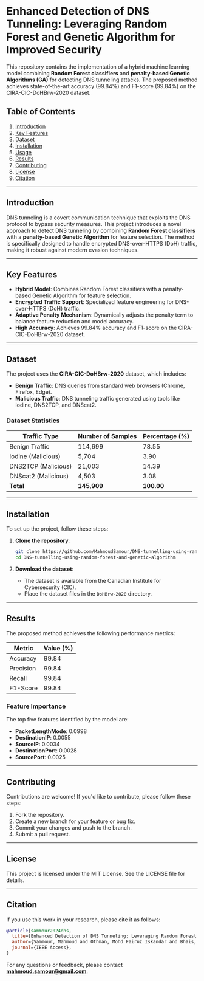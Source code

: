 # Enhanced Detection of DNS Tunneling: Leveraging Random Forest and Genetic Algorithm for Improved Security

This repository contains the implementation of a hybrid machine learning model combining **Random Forest classifiers** and **penalty-based Genetic Algorithms (GA)** for detecting DNS tunneling attacks. The proposed method achieves state-of-the-art accuracy (99.84%) and F1-score (99.84%) on the CIRA-CIC-DoHBrw-2020 dataset.

## Table of Contents
1. [Introduction](#introduction)
2. [Key Features](#key-features)
3. [Dataset](#dataset)
4. [Installation](#installation)
5. [Usage](#usage)
6. [Results](#results)
7. [Contributing](#contributing)
8. [License](#license)
9. [Citation](#citation)

---

## Introduction
DNS tunneling is a covert communication technique that exploits the DNS protocol to bypass security measures. This project introduces a novel approach to detect DNS tunneling by combining **Random Forest classifiers** with a **penalty-based Genetic Algorithm** for feature selection. The method is specifically designed to handle encrypted DNS-over-HTTPS (DoH) traffic, making it robust against modern evasion techniques.

---

## Key Features
- **Hybrid Model**: Combines Random Forest classifiers with a penalty-based Genetic Algorithm for feature selection.
- **Encrypted Traffic Support**: Specialized feature engineering for DNS-over-HTTPS (DoH) traffic.
- **Adaptive Penalty Mechanism**: Dynamically adjusts the penalty term to balance feature reduction and model accuracy.
- **High Accuracy**: Achieves 99.84% accuracy and F1-score on the CIRA-CIC-DoHBrw-2020 dataset.

---

## Dataset
The project uses the **CIRA-CIC-DoHBrw-2020** dataset, which includes:
- **Benign Traffic**: DNS queries from standard web browsers (Chrome, Firefox, Edge).
- **Malicious Traffic**: DNS tunneling traffic generated using tools like Iodine, DNS2TCP, and DNScat2.

### Dataset Statistics

| Traffic Type       | Number of Samples | Percentage (%) |
|--------------------|-------------------|----------------|
| Benign Traffic     | 114,699          | 78.55          |
| Iodine (Malicious) | 5,704            | 3.90           |
| DNS2TCP (Malicious)| 21,003           | 14.39          |
| DNScat2 (Malicious)| 4,503            | 3.08           |
| **Total**          | **145,909**      | **100.00**     |

---

## Installation
To set up the project, follow these steps:

1. **Clone the repository**:
   ```bash
   git clone https://github.com/MahmoudSamour/DNS-tunnelling-using-random-forest-and-genetic-algorithm.git
   cd DNS-tunnelling-using-random-forest-and-genetic-algorithm
   ```

2. **Download the dataset**:
   - The dataset is available from the Canadian Institute for Cybersecurity (CIC).
   - Place the dataset files in the `DoHBrw-2020` directory.

---


## Results
The proposed method achieves the following performance metrics:

| Metric     | Value (%) |
|------------|-----------|
| Accuracy   | 99.84     |
| Precision  | 99.84     |
| Recall     | 99.84     |
| F1-Score   | 99.84     |

### Feature Importance
The top five features identified by the model are:
- **PacketLengthMode**: 0.0998
- **DestinationIP**: 0.0055
- **SourceIP**: 0.0034
- **DestinationPort**: 0.0028
- **SourcePort**: 0.0025

---

## Contributing
Contributions are welcome! If you'd like to contribute, please follow these steps:

1. Fork the repository.
2. Create a new branch for your feature or bug fix.
3. Commit your changes and push to the branch.
4. Submit a pull request.

---

## License
This project is licensed under the MIT License. See the LICENSE file for details.

---

## Citation
If you use this work in your research, please cite it as follows:

```bibtex
@article{sammour2024dns,
  title={Enhanced Detection of DNS Tunneling: Leveraging Random Forest and Genetic Algorithm for Improved Security},
  author={Sammour, Mahmoud and Othman, Mohd Fairuz Iskandar and Bhais, Omar},
  journal={IEEE Access},
}
```

For any questions or feedback, please contact **mahmoud.samour@gmail.com**.

